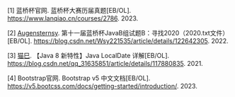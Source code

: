 [1] 蓝桥杯官网. 蓝桥杯大赛历届真题[EB/OL]. https://www.lanqiao.cn/courses/2786. 2023.

[2] [Augensternsy](https://blog.csdn.net/Wsy221535). 第十一届蓝桥杯JavaB组试题B：寻找2020（2020.txt文件）[EB/OL]. https://blog.csdn.net/Wsy221535/article/details/122642305. 2022.

[3] [猫巳](https://moonce.blog.csdn.net/). 【Java 8 新特性】Java LocalDate 详解[EB/OL]. https://blog.csdn.net/qq_31635851/article/details/117880835. 2021.

[4] Bootstrap官网. Bootstrap v5 中文文档[EB/OL]. https://v5.bootcss.com/docs/getting-started/introduction/. 2023.
